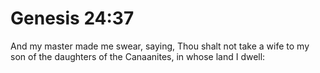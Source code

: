 # Genesis 24:37

And my master made me swear, saying, Thou shalt not take a wife to my son of the daughters of the Canaanites, in whose land I dwell: